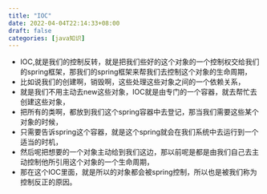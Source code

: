 ```yaml
---
title: "IOC"
date: 2022-04-04T22:14:33+08:00
draft: false
categories: [java知识]
---
```


* IOC,就是我们的控制反转，就是把我们些好的这个对象的一个控制权交给我们的spring框架，那我们的spring框架来帮我们去控制这个对象的生命周期，
* 比如说我们的创建啊，销毁啊，这些处理这些对象之间的一个依赖关系，
* 就是我们不用主动去new这些对象，IOC就是由专门的一个容器，就去帮忙去创建这些对象，
* 把所有的类啊，都放到我们这个spring容器中去登记，那当我们需要这些某个对象的时候，
* 只需要告诉spring这个容器，就是这个spring就会在我们系统中去运行到一个适当的时机，
* 然后呢把想要的一个对象主动给到我们这边，那以前呢是都是由我们自己去主动控制他所引用这个对象的一个生命周期，
* 那在这个IOC里面，就是所以的对象都会被spring控制，所以也是被我们称为控制反正的原因。




